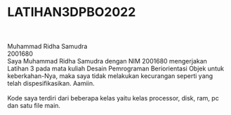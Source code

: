 # LATIHAN3DPBO2022
<br>
<br>
Muhammad Ridha Samudra
<br>
2001680
<br>
Saya Muhammad Ridha Samudra dengan NIM 2001680 mengerjakan Latihan 3 pada mata kuliah Desain Pemrograman Beriorientasi Objek
untuk keberkahan-Nya, maka saya tidak melakukan kecurangan seperti yang telah dispesifikasikan. Aamiin.
<br>
<br>
Kode saya terdiri dari beberapa kelas yaitu kelas processor, disk, ram, pc dan satu file main.
<br>

